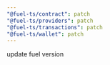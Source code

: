 ```yaml
---
"@fuel-ts/contract": patch
"@fuel-ts/providers": patch
"@fuel-ts/transactions": patch
"@fuel-ts/wallet": patch
---
```


update fuel version
